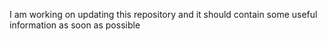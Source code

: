 I am working on updating this repository and it should contain some useful information as soon as possible
